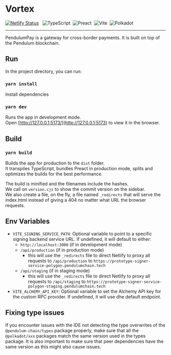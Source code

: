 # Vortex

[![Netlify Status](https://api.netlify.com/api/v1/badges/aa69406a-f4a1-4693-aed0-8478f1d1fabd/deploy-status)](https://app.netlify.com/sites/pendulum-portal-alpha/deploys)
&nbsp; ![TypeScript](https://img.shields.io/badge/-TypeSript-05122A?style=flat&logo=typescript)&nbsp;
![Preact](https://img.shields.io/badge/-Preact-05122A?style=flat&logo=preact)&nbsp;
![Vite](https://img.shields.io/badge/-Vite-05122A?style=flat&logo=vite)&nbsp;
![Polkadot](https://img.shields.io/badge/-Polkadot-05122A?style=flat&logo=polkadot)&nbsp;

---

PendulumPay is a gateway for cross-border payments. It is built on top of the Pendulum blockchain.

## Run

In the project directory, you can run:

### `yarn install`

Install dependencies

### `yarn dev`

Runs the app in development mode.\
Open [http://127.0.0.1:5173/](http://127.0.0.1:5173) to view it in the browser.

## Build

### `yarn build`

Builds the app for production to the `dist` folder.\
It transpiles TypeScript, bundles Preact in production mode, splits and optimizes the builds for the best performance.

The build is minified and the filenames include the hashes.\
We call on `version.cjs` to show the commit version on the sidebar.\
We also create a file, on the fly, a file named `_redirects` that will serve the index.html instead of giving a 404 no
matter what URL the browser requests.

## Env Variables

- `VITE_SIGNING_SERVICE_PATH`: Optional variable to point to a specific signing backend service URL. If undefined, it
  will default to either:
  - `http://localhost:3000` (if in development mode)
  - `/api/production` (if in production mode)
    - this will use the `_redirects` file to direct Netlify to proxy all requests to `/api/production` to
      `https://prototype-signer-service-polygon.pendulumchain.tech`
  - `/api/staging` (if in staging mode)
    - this will use the `_redirects` file to direct Netlify to proxy all requests to `/api/staging` to
      `https://prototype-signer-service-polygon-staging.pendulumchain.tech`
- `VITE_ALCHEMY_API_KEY`: Optional variable to set the Alchemy API key for the custom RPC provider. If undefined, it
  will use dhe default endpoint.

## Fixing type issues

If you encounter issues with the IDE not detecting the type overwrites of the `@pendulum-chain/types` package properly,
make sure that all the `@polkadot/xxx` packages match the same version used in the types package. It is also important
to make sure that peer dependencies have the same version as this might also cause issues.
